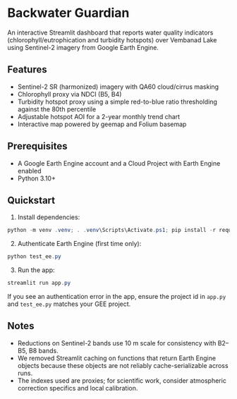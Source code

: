 # Backwater Guardian

An interactive Streamlit dashboard that reports water quality indicators (chlorophyll/eutrophication and turbidity hotspots) over Vembanad Lake using Sentinel-2 imagery from Google Earth Engine.

## Features
- Sentinel-2 SR (harmonized) imagery with QA60 cloud/cirrus masking
- Chlorophyll proxy via NDCI (B5, B4)
- Turbidity hotspot proxy using a simple red-to-blue ratio thresholding against the 80th percentile
- Adjustable hotspot AOI for a 2-year monthly trend chart
- Interactive map powered by geemap and Folium basemap

## Prerequisites
- A Google Earth Engine account and a Cloud Project with Earth Engine enabled
- Python 3.10+

## Quickstart

1. Install dependencies:

```powershell
python -m venv .venv; . .venv\Scripts\Activate.ps1; pip install -r requirements.txt
```

2. Authenticate Earth Engine (first time only):

```powershell
python test_ee.py
```

3. Run the app:

```powershell
streamlit run app.py
```

If you see an authentication error in the app, ensure the project id in `app.py` and `test_ee.py` matches your GEE project.

## Notes
- Reductions on Sentinel-2 bands use 10 m scale for consistency with B2–B5, B8 bands.
- We removed Streamlit caching on functions that return Earth Engine objects because these objects are not reliably cache-serializable across runs.
- The indexes used are proxies; for scientific work, consider atmospheric correction specifics and local calibration.
